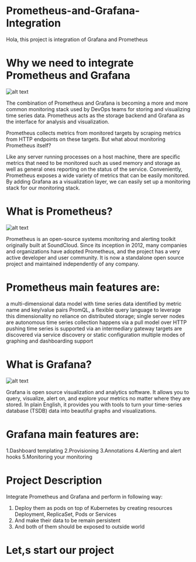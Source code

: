 # Prometheus-and-Grafana-Integration
Hola, this project is integration of Grafana and Prometheus
# Why we need to integrate Prometheus and Grafana

![alt text](https://logz.io/wp-content/uploads/2017/03/prometheus-monitoring.jpg)

The combination of Prometheus and Grafana is becoming a more and more common monitoring stack used by DevOps teams for storing and visualizing time series data. Prometheus acts as the storage backend and Grafana as the interface for analysis and visualization.

Prometheus collects metrics from monitored targets by scraping metrics from HTTP endpoints on these targets. But what about monitoring Prometheus itself?

Like any server running processes on a host machine, there are specific metrics that need to be monitored such as used memory and storage as well as general ones reporting on the status of the service. Conveniently, Prometheus exposes a wide variety of metrics that can be easily monitored. By adding Grafana as a visualization layer, we can easily set up a monitoring stack for our monitoring stack.
# What is Prometheus?

![alt text](https://upload.wikimedia.org/wikipedia/commons/thumb/3/38/Prometheus_software_logo.svg/1024px-Prometheus_software_logo.svg.png)

Prometheus is an open-source systems monitoring and alerting toolkit originally built at SoundCloud. Since its inception in 2012, many companies and organizations have adopted Prometheus, and the project has a very active developer and user community. It is now a standalone open source project and maintained independently of any company.
# Prometheus main features are:

a multi-dimensional data model with time series data identified by metric name and key/value pairs
PromQL, a flexible query language to leverage this dimensionality
no reliance on distributed storage; single server nodes are autonomous
time series collection happens via a pull model over HTTP
pushing time series is supported via an intermediary gateway
targets are discovered via service discovery or static configuration
multiple modes of graphing and dashboarding support

# What is Grafana?

![alt text](https://xebialabs.com/wp-content/uploads/files/tool-chest/grafana.jpg)

Grafana is open source visualization and analytics software. It allows you to query, visualize, alert on, and explore your metrics no matter where they are stored. In plain English, it provides you with tools to turn your time-series database (TSDB) data into beautiful graphs and visualizations.

# Grafana main features are:
1.Dashboard templating
2.Provisioning
3.Annotations
4.Alerting and alert hooks
5.Monitoring your monitoring

# Project Description
Integrate Prometheus and Grafana and perform in following way:
1.  Deploy them as pods on top of Kubernetes by creating resources Deployment, ReplicaSet, Pods or Services
2.  And make their data to be remain persistent 
3.  And both of them should be exposed to outside world

# Let,s start our project


